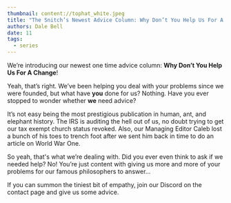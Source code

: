 ```yaml
---
thumbnail: content://tophat_white.jpeg
title: "The Snitch’s Newest Advice Column: Why Don’t You Help Us For A Change!"
authors: Dale Bell
date: 11
tags:
  - series
---
```


We’re introducing our newest one time advice column: **Why Don’t You Help Us For A Change**!

Yeah, that’s right. We’ve been helping you deal with your problems since we were founded, but what have **you** done for us? Nothing. Have you ever stopped to wonder whether **we** need advice? 

It’s not easy being the most prestigious publication in human, ant, and elephant history. The IRS is auditing the hell out of us, no doubt trying to get our tax exempt church status revoked. Also, our Managing Editor Caleb lost a bunch of his toes to trench foot after we sent him back in time to do an article on World War One. 

So yeah, that's what we’re dealing with. Did you ever even think to ask if we needed help? No! You’re just content with giving us more and more of your problems for our famous philosophers to answer… 

If you can summon the tiniest bit of empathy, join our Discord on the contact page and give us some advice.
